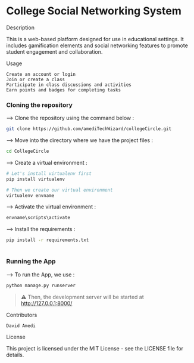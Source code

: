 # College Social Networking System
Description

This is a web-based platform designed for use in educational settings. It includes gamification elements and social networking features to promote student engagement and collaboration.

Usage

    Create an account or login
    Join or create a class
    Participate in class discussions and activities
    Earn points and badges for completing tasks
    
### Cloning the repository

--> Clone the repository using the command below :
```bash
git clone https://github.com/amediTechWizard/collegeCircle.git

```

--> Move into the directory where we have the project files : 
```bash
cd CollegeCircle

```

--> Create a virtual environment :
```bash
# Let's install virtualenv first
pip install virtualenv

# Then we create our virtual environment
virtualenv envname

```

--> Activate the virtual environment :
```bash
envname\scripts\activate

```

--> Install the requirements :
```bash
pip install -r requirements.txt

```

#

### Running the App

--> To run the App, we use :
```bash
python manage.py runserver

```

> ⚠ Then, the development server will be started at http://127.0.0.1:8000/


Contributors

    David Amedi

License

This project is licensed under the MIT License - see the LICENSE file for details.
